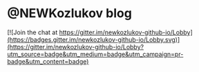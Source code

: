 #  @NEWKozlukov blog

[![Join the chat at https://gitter.im/newkozlukov-github-io/Lobby](https://badges.gitter.im/newkozlukov-github-io/Lobby.svg)](https://gitter.im/newkozlukov-github-io/Lobby?utm_source=badge&utm_medium=badge&utm_campaign=pr-badge&utm_content=badge)
